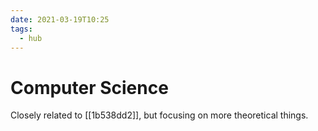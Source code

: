 ```yaml
---
date: 2021-03-19T10:25
tags:
  - hub
---
```


# Computer Science

Closely related to [[1b538dd2]], but focusing on more theoretical things.
